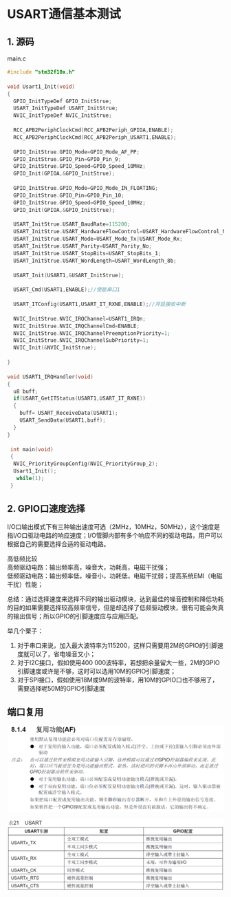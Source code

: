 # USART通信基本测试

## 1. 源码

main.c

```c
#include "stm32f10x.h"

void Usart1_Init(void)
{
  GPIO_InitTypeDef GPIO_InitStrue;
  USART_InitTypeDef USART_InitStrue;
  NVIC_InitTypeDef NVIC_InitStrue;
  
  RCC_APB2PeriphClockCmd(RCC_APB2Periph_GPIOA,ENABLE);
  RCC_APB2PeriphClockCmd(RCC_APB2Periph_USART1,ENABLE);
  
  GPIO_InitStrue.GPIO_Mode=GPIO_Mode_AF_PP;
  GPIO_InitStrue.GPIO_Pin=GPIO_Pin_9;
  GPIO_InitStrue.GPIO_Speed=GPIO_Speed_10MHz;
  GPIO_Init(GPIOA,&GPIO_InitStrue);
  
  GPIO_InitStrue.GPIO_Mode=GPIO_Mode_IN_FLOATING;
  GPIO_InitStrue.GPIO_Pin=GPIO_Pin_10;
  GPIO_InitStrue.GPIO_Speed=GPIO_Speed_10MHz;
  GPIO_Init(GPIOA,&GPIO_InitStrue);
  
  USART_InitStrue.USART_BaudRate=115200;
  USART_InitStrue.USART_HardwareFlowControl=USART_HardwareFlowControl_None;
  USART_InitStrue.USART_Mode=USART_Mode_Tx|USART_Mode_Rx;
  USART_InitStrue.USART_Parity=USART_Parity_No;
  USART_InitStrue.USART_StopBits=USART_StopBits_1;
  USART_InitStrue.USART_WordLength=USART_WordLength_8b;
  
  USART_Init(USART1,&USART_InitStrue);
  
  USART_Cmd(USART1,ENABLE);//使能串口1
  
  USART_ITConfig(USART1,USART_IT_RXNE,ENABLE);//开启接收中断
  
  NVIC_InitStrue.NVIC_IRQChannel=USART1_IRQn;
  NVIC_InitStrue.NVIC_IRQChannelCmd=ENABLE;
  NVIC_InitStrue.NVIC_IRQChannelPreemptionPriority=1;
  NVIC_InitStrue.NVIC_IRQChannelSubPriority=1;
  NVIC_Init(&NVIC_InitStrue);
  
}

void USART1_IRQHandler(void)
{
  u8 buff;
  if(USART_GetITStatus(USART1,USART_IT_RXNE))
  {
    buff= USART_ReceiveData(USART1);
    USART_SendData(USART1,buff);
  }
}
 
 int main(void)
 {	
  NVIC_PriorityGroupConfig(NVIC_PriorityGroup_2);
  Usart1_Init();
   while(1);
 }
```

## 2. GPIO口速度选择

I/O口输出模式下有三种输出速度可选（2MHz，10MHz，50MHz），这个速度是指I/O口驱动电路的响应速度；I/O管脚内部有多个响应不同的驱动电路，用户可以根据自己的需要选择合适的驱动电路。

高低频比较  
高频驱动电路：输出频率高，噪音大，功耗高，电磁干扰强；  
低频驱动电路：输出频率低，噪音小，功耗低，电磁干扰弱；提高系统EMI（电磁干扰）性能；

总结：通过选择速度来选择不同的输出驱动模块，达到最佳的噪音控制和降低功耗的目的如果需要选择较高频率信号，但是却选择了低频驱动模块，很有可能会失真的输出信号；所以GPIO的引脚速度应与应用匹配。

举几个栗子：

1. 对于串口来说，加入最大波特率为115200，这样只需要用2M的GPIO的引脚速度就可以了，省电噪音又小；
2. 对于I2C接口，假如使用400 000波特率，若想把余量留大一些，2M的GPIO引脚速度或许是不够，这时可以选用10M的GPIO引脚速度；
3. 对于SPI接口，假如使用18M或9M的波特率，用10M的GPIO口也不够用了，需要选择呢50M的GPIO引脚速度

## 端口复用

![端口复用]

![引脚配置]

[端口复用]: <./img/9.png>
[引脚配置]: <./img/10.png>
